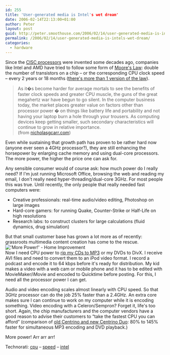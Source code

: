 ```yaml
---
id: 255
title: 'User-generated media is Intel's wet dream'
date: 2006-02-14T22:13:00+01:00
author: Peter
layout: post
guid: http://peter.smoothouse.com/2006/02/14/user-generated-media-is-intels-wet-dream/
permalink: /2006/02/14/user-generated-media-is-intels-wet-dream/
categories:
  - hardware
---
```

Since the [CISC processors](http://en.wikipedia.org/wiki/CISC) were invented some decades ago, companies like Intel and AMD have tried to follow some form of [Moore's Law](http://www.intel.com/technology/mooreslaw/index.htm): double the number of transistors on a chip &#8211; or the corresponding CPU clock speed &#8211; every 2 years or 18 months ([there's more than 1 version of the law](http://www.firstmonday.dk/issues/issue7_11/tuomi/)).

> As it�s become harder for average mortals to see the benefits of faster clock speeds and greater CPU muscle, the guns of the great megahertz war have begun to go silent. In the computer business today, the market places greater value on factors other than processor power � on things like battery life and portability and not having your laptop burn a hole through your trousers. As computing devices keep getting smaller, such secondary characteristics will continue to grow in relative importance.  
> (from [nicholasgcarr.com](http://www.nicholasgcarr.com/digital_renderings/archives/moores_law_rip.shtml))

Even while sustaining that growth path has proven to be rather hard now (anyone ever seen a 4GHz processor?), they are still enhancing the horsepower by enlarging cache memory and using dual-core processors. The more power, the higher the price one can ask for.

Any sensible consumer would of course ask: how much power do I really need? If I'm just running Microsoft Office, browsing the web and reading my email, I don't really need hyper-threading/dual-core 3GHz. For most people this was true. Until recently, the only people that really needed fast computers were:

  * Creative professionals: real-time audio/video editing, Photoshop on large images
  * Hard-core gamers: for running Quake, Counter-Strike or Half-Life on high resolutions
  * Research labs: to construct clusters for large calculations (fluid dynamics, drug simulation)

But that small customer base has grown a lot more as of recently: grassroots multimedia content creation has come to the rescue.  
!['More Power!' - Home Improvement](http://us3.pixagogo.com/S5vpfnjbBPdPl5uRINKMyOkL44RWjOVF6lUEkgE5xfW8LF5kP-W1DCpxbNB9COTu1u!63e7iM1lcryr8hiIG9hQk7b!WRWRvx4tLJPKlO2mpaJfpTn188NgRQsshAZf2vhRLP!vxC0QFfjyUtUQRCPsA__/MorePower.jpg)  
Now I need CPU power to [rip my CDs to MP3](/blog/2005/02/cd-to-mp3-ripping-speed-estimation.html) or my DVDs to DivX. I receive AVI files and need to convert them to an iPod video format. I record a podcast and encode it to 64 kbps before it's ready for distribution. My kid makes a video with a web cam or mobile phone and it has to be edited with MovieMaker/iMovie and encoded to Quicktime before posting. For this, I need all the processor power I can get.

Audio and video encoding scales almost linearly with CPU speed. So that 3GHz processor can do the job 25% faster than a 2.4GHz. An extra core makes sure I can continue to work on my computer while it is encoding something. Video encoding with a Celeron/Sempron? Forget it, life's too short. Again, the chip manufacturers and the computer vendors have a good reason to advise their customers to &#8220;take the fastest CPU you can afford&#8221; (comparison of [old Centrino and new Centrino Duo](http://www.intel.com/performance/mobile/entertainment.htm): 80% to 145% faster for simultaneous MP3 encoding and DVD playback.)

More power! Arr arr arr!

Technorati: <a href="http://technorati.com/tag/cpu" rel="tag">cpu</a> &#8211; <a href="http://technorati.com/tag/speed" rel="tag">speed</a> &#8211; <a href="http://technorati.com/tag/intel" rel="tag">intel</a>